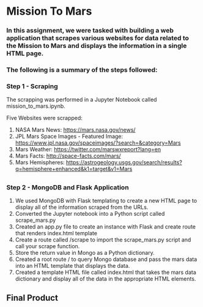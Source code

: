 # Mission To Mars

### In this assignment, we were tasked with building a web application that scrapes various websites for data related to the Mission to Mars and displays the information in a single HTML page. 

### The following is a summary of the steps followed:

### Step 1 - Scraping
The scrapping was performed in a Jupyter Notebook called mission_to_mars.ipynb.

Five Websites were scrapped:
1. NASA Mars News: https://mars.nasa.gov/news/
2. JPL Mars Space Images - Featured Image: https://www.jpl.nasa.gov/spaceimages/?search=&category=Mars
3. Mars Weather: https://twitter.com/marswxreport?lang=en
4. Mars Facts: http://space-facts.com/mars/
5. Mars Hemispheres: https://astrogeology.usgs.gov/search/results?q=hemisphere+enhanced&k1=target&v1=Mars
##
### Step 2 - MongoDB and Flask Application
1. We used MongoDB with Flask templating to create a new HTML page to display all of the information scraped from the URLs.
2. Converted the Jupyter notebook into a Python script called scrape_mars.py 
3. Created an app.py file to create an instance with Flask and create route that renders index.html template
4. Create a route called /scrape to import the scrape_mars.py script and call your scrape function.
5. Store the return value in Mongo as a Python dictionary.
6. Created a root route / to query Mongo database and pass the mars data into an HTML template that displays the data.
7. Created a template HTML file called index.html that takes the mars data dictionary and display all of the data in the appropriate HTML elements.

## Final Product










 
